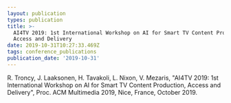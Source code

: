 ```yaml
---
layout: publication
types: publication
title: >-
  AI4TV 2019: 1st International Workshop on AI for Smart TV Content Production,
  Access and Delivery
date: 2019-10-31T10:27:33.469Z
tags: conference_publications
publication_date: '2019-10-31'
---
```

R. Troncy, J. Laaksonen, H. Tavakoli, L. Nixon, V. Mezaris, "AI4TV 2019: 1st International Workshop on AI for Smart TV Content Production, Access and Delivery", Proc. ACM Multimedia 2019, Nice, France, October 2019.

